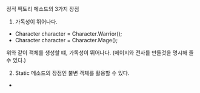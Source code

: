 정적 팩토리 메소드의 3가지 장점


1. 가독성이 뛰어나다.
- Character character = Character.Warrior();
- Character character = Character.Mage();

위와 같이 객체를 생성할 떄, 가독성이 뛰어나다. (메이지와 전사를 만들것을 명시해 줄 수 있다.)

2. Static 메소드의 장점인 불변 객체를 활용할 수 있다.

- 